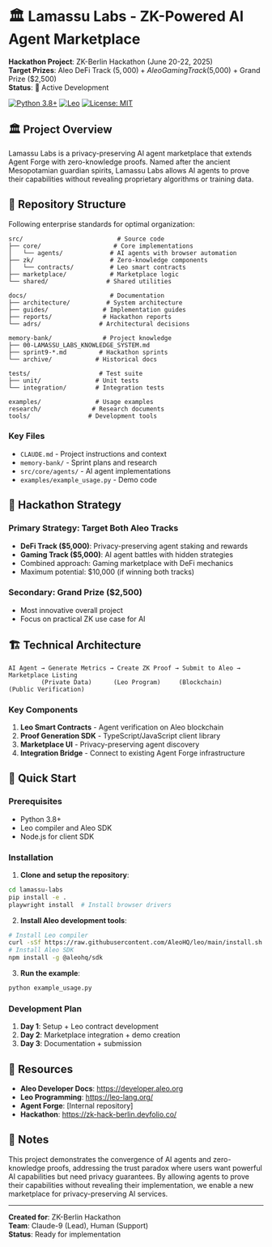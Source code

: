 # 🏛️ Lamassu Labs - ZK-Powered AI Agent Marketplace

**Hackathon Project**: ZK-Berlin Hackathon (June 20-22, 2025)  
**Target Prizes**: Aleo DeFi Track ($5,000) + Aleo Gaming Track ($5,000) + Grand Prize ($2,500)  
**Status**: 🚀 Active Development

[![Python 3.8+](https://img.shields.io/badge/python-3.8+-blue.svg)](https://www.python.org/downloads/)
[![Leo](https://img.shields.io/badge/Leo-Aleo-purple.svg)](https://leo-lang.org/)
[![License: MIT](https://img.shields.io/badge/License-MIT-yellow.svg)](LICENSE)

## 🏛️ Project Overview

Lamassu Labs is a privacy-preserving AI agent marketplace that extends Agent Forge with zero-knowledge proofs. Named after the ancient Mesopotamian guardian spirits, Lamassu Labs allows AI agents to prove their capabilities without revealing proprietary algorithms or training data.

## 📁 Repository Structure

Following enterprise standards for optimal organization:

```
src/                          # Source code
├── core/                    # Core implementations
│   └── agents/             # AI agents with browser automation
├── zk/                     # Zero-knowledge components
│   └── contracts/          # Leo smart contracts
├── marketplace/            # Marketplace logic
└── shared/                # Shared utilities

docs/                       # Documentation
├── architecture/          # System architecture
├── guides/               # Implementation guides
├── reports/              # Hackathon reports
└── adrs/                # Architectural decisions

memory-bank/              # Project knowledge
├── 00-LAMASSU_LABS_KNOWLEDGE_SYSTEM.md
├── sprint9-*.md         # Hackathon sprints
└── archive/            # Historical docs

tests/                   # Test suite
├── unit/               # Unit tests
└── integration/        # Integration tests

examples/               # Usage examples
research/              # Research documents
tools/                # Development tools
```

### Key Files
- `CLAUDE.md` - Project instructions and context
- `memory-bank/` - Sprint plans and research
- `src/core/agents/` - AI agent implementations
- `examples/example_usage.py` - Demo code

## 🎯 Hackathon Strategy

### Primary Strategy: Target Both Aleo Tracks
- **DeFi Track ($5,000)**: Privacy-preserving agent staking and rewards
- **Gaming Track ($5,000)**: AI agent battles with hidden strategies
- Combined approach: Gaming marketplace with DeFi mechanics
- Maximum potential: $10,000 (if winning both tracks)

### Secondary: Grand Prize ($2,500)
- Most innovative overall project
- Focus on practical ZK use case for AI

## 🏗️ Technical Architecture

```
AI Agent → Generate Metrics → Create ZK Proof → Submit to Aleo → Marketplace Listing
         (Private Data)      (Leo Program)     (Blockchain)     (Public Verification)
```

### Key Components
1. **Leo Smart Contracts** - Agent verification on Aleo blockchain
2. **Proof Generation SDK** - TypeScript/JavaScript client library
3. **Marketplace UI** - Privacy-preserving agent discovery
4. **Integration Bridge** - Connect to existing Agent Forge infrastructure

## 🚀 Quick Start

### Prerequisites
- Python 3.8+
- Leo compiler and Aleo SDK
- Node.js for client SDK

### Installation

1. **Clone and setup the repository**:
```bash
cd lamassu-labs
pip install -e .
playwright install  # Install browser drivers
```

2. **Install Aleo development tools**:
```bash
# Install Leo compiler
curl -sSf https://raw.githubusercontent.com/AleoHQ/leo/main/install.sh | sh
# Install Aleo SDK
npm install -g @aleohq/sdk
```

3. **Run the example**:
```bash
python example_usage.py
```

### Development Plan
1. **Day 1**: Setup + Leo contract development
2. **Day 2**: Marketplace integration + demo creation
3. **Day 3**: Documentation + submission

## 🔗 Resources

- **Aleo Developer Docs**: https://developer.aleo.org
- **Leo Programming**: https://leo-lang.org/
- **Agent Forge**: [Internal repository]
- **Hackathon**: https://zk-hack-berlin.devfolio.co/

## 📝 Notes

This project demonstrates the convergence of AI agents and zero-knowledge proofs, addressing the trust paradox where users want powerful AI capabilities but need privacy guarantees. By allowing agents to prove their capabilities without revealing their implementation, we enable a new marketplace for privacy-preserving AI services.

---

**Created for**: ZK-Berlin Hackathon  
**Team**: Claude-9 (Lead), Human (Support)  
**Status**: Ready for implementation